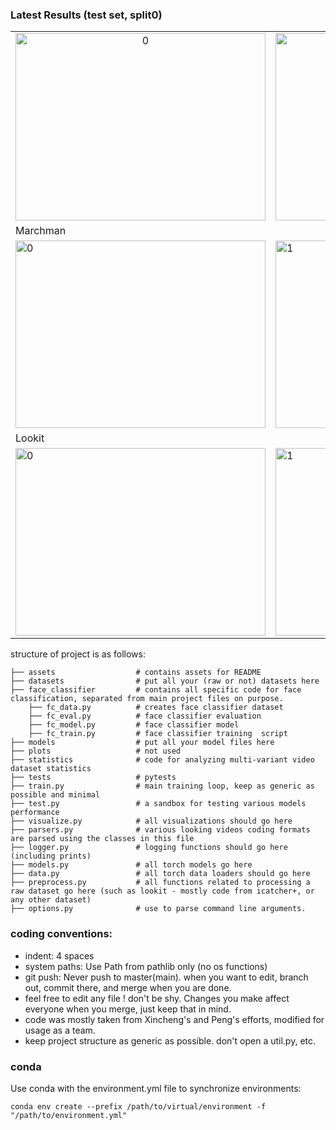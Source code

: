 ### Latest Results (test set, split0)
<table>
        <tr>
                <td align="center"> <img src="https://github.com/shariliu/joint_eyetracking_project/blob/main/assets/agreement.png"  alt="0" width = 400px height = 300px ></td>
                <td align="center"> <img src="https://github.com/shariliu/joint_eyetracking_project/blob/main/assets/lookit_collage.png"  alt="1" width = 300px height = 300px ></td>
        </tr>
        <tr><td colspan=2>Marchman</td></tr>
        <tr>
                <td><img src="https://github.com/shariliu/joint_eyetracking_project/blob/main/assets/cali-bw_bar.png" alt="0" width = 400px height = 300px></td>
                <td><img src="https://github.com/shariliu/joint_eyetracking_project/blob/main/assets/cali-bw_conf.png" alt="1" width = 300px height = 300px></td>
        </tr>
        <tr><td colspan=2>Lookit</td></tr>
        <tr>
                <td><img src="https://github.com/shariliu/joint_eyetracking_project/blob/main/assets/lookit_bar.png" alt="0" width = 400px height = 300px></td>
                <td><img src="https://github.com/shariliu/joint_eyetracking_project/blob/main/assets/lookit_conf.png" alt="1" width = 300px height = 300px></td>
        </tr>
</table>
structure of project is as follows:

    ├── assets                  # contains assets for README
    ├── datasets                # put all your (raw or not) datasets here 
    ├── face_classifier         # contains all specific code for face classification, separated from main project files on purpose.
        ├── fc_data.py          # creates face classifier dataset
        ├── fc_eval.py          # face classifier evaluation
        ├── fc_model.py         # face classifier model
        ├── fc_train.py         # face classifier training  script
    ├── models                  # put all your model files here
    ├── plots                   # not used
    ├── statistics              # code for analyzing multi-variant video dataset statistics
    ├── tests                   # pytests
    ├── train.py                # main training loop, keep as generic as possible and minimal
    ├── test.py                 # a sandbox for testing various models performance
    ├── visualize.py            # all visualizations should go here
    ├── parsers.py              # various looking videos coding formats are parsed using the classes in this file
    ├── logger.py               # logging functions should go here (including prints)
    ├── models.py               # all torch models go here
    ├── data.py                 # all torch data loaders should go here
    ├── preprocess.py           # all functions related to processing a raw dataset go here (such as lookit - mostly code from icatcher+, or any other dataset)
    ├── options.py              # use to parse command line arguments. 


### coding conventions:
- indent: 4 spaces
- system paths: Use Path from pathlib only (no os functions)
- git push: Never push to master(main). when you want to edit, branch out, commit there, and merge when you are done.
- feel free to edit any file ! don't be shy. Changes you make affect everyone when you merge, just keep that in mind.
- code was mostly taken from Xincheng's and Peng's efforts, modified for usage as a team.
- keep project structure as generic as possible. don't open a util.py, etc.

### conda
Use conda with the environment.yml file to synchronize environments:

`conda env create --prefix /path/to/virtual/environment -f "/path/to/environment.yml"`
